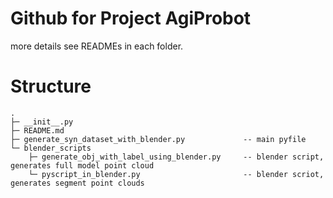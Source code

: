 # Github for Project AgiProbot

more details see READMEs in each folder.

# Structure

```
.
├─ __init__.py
├─ README.md
├─ generate_syn_dataset_with_blender.py             -- main pyfile
└─ blender_scripts
    ├─ generate_obj_with_label_using_blender.py     -- blender script, generates full model point cloud
    └─ pyscript_in_blender.py                       -- blender scriot, generates segment point clouds
```
